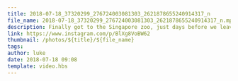 ```yaml
---
title: 2018-07-18_37320299_276724003081303_2621878655240914317_n
file_name: 2018-07-18_37320299_276724003081303_2621878655240914317_n.mp4
description: Finally got to the Singapore zoo, just days before we leave!
link: https://www.instagram.com/p/BlXg8VoBW62
thumbnail: /photos/${title}/${file_name}
tags: 
author: luke
date: 2018-07-18 09:08
template: video.hbs
---
```

